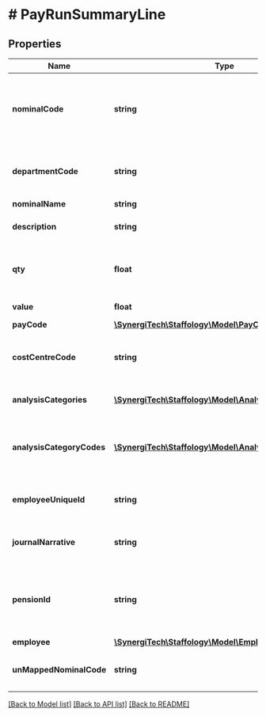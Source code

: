 # # PayRunSummaryLine

## Properties

Name | Type | Description | Notes
------------ | ------------- | ------------- | -------------
**nominalCode** | **string** | [readonly] If you&#39;ve set up NominalCodeMapping then the relevant Nominal code for the PayCode will be shown here. | [optional]
**departmentCode** | **string** | [readonly] If the journal is split by department then the relevant department code is shown here. | [optional]
**nominalName** | **string** | [readonly] As above | [optional]
**description** | **string** | [readonly] A description of what this line summarises. | [optional]
**qty** | **float** | [readonly] If the PayCode is a Multiplier code then this will contain the number of days/hours | [optional]
**value** | **float** | [readonly] The total value for this line. | [optional]
**payCode** | [**\SynergiTech\Staffology\Model\PayCode**](PayCode.md) |  | [optional]
**costCentreCode** | **string** | [readonly] If the journal is split by cost centre then the relevant cost centre code is shown here. | [optional]
**analysisCategories** | [**\SynergiTech\Staffology\Model\AnalysisCategory[]**](AnalysisCategory.md) | [readonly] If the journal is split by analysis categories | [optional]
**analysisCategoryCodes** | [**\SynergiTech\Staffology\Model\AnalysisCategoryCode[]**](AnalysisCategoryCode.md) | [readonly] If the journal is split by analysis categories then the relevant analysis categories code is shown here. | [optional]
**employeeUniqueId** | **string** | [readonly] The EmployeeId this summary line relates to. | [optional]
**journalNarrative** | **string** | [readonly] Gets the journal narrative for the pension, if defined. | [optional]
**pensionId** | **string** | [readonly] The PensionId of the pension associated with this summary line, only present for pension summary lines. | [optional]
**employee** | [**\SynergiTech\Staffology\Model\Employee**](Employee.md) |  | [optional]
**unMappedNominalCode** | **string** | [readonly] Unmapped Nominal Code is the Nominal Code without the Nominal Mapping. | [optional]

[[Back to Model list]](../../README.md#models) [[Back to API list]](../../README.md#endpoints) [[Back to README]](../../README.md)
